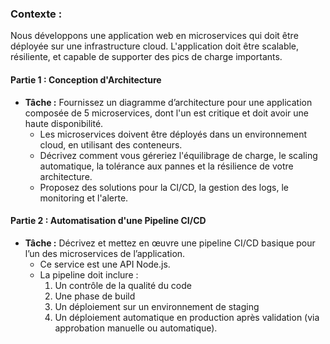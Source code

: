 ### Contexte :
Nous développons une application web en microservices qui doit être déployée sur une infrastructure cloud. L'application doit être scalable, résiliente, et capable de supporter des pics de charge importants.

#### Partie 1 : Conception d'Architecture 
- **Tâche :** Fournissez un diagramme d’architecture pour une application composée de 5 microservices, dont l'un est critique et doit avoir une haute disponibilité.
  - Les microservices doivent être déployés dans un environnement cloud, en utilisant des conteneurs.
  - Décrivez comment vous géreriez l'équilibrage de charge, le scaling automatique, la tolérance aux pannes et la résilience de votre architecture.
  - Proposez des solutions pour la CI/CD, la gestion des logs, le monitoring et l'alerte.

#### Partie 2 : Automatisation d'une Pipeline CI/CD 
- **Tâche :** Décrivez et mettez en œuvre une pipeline CI/CD basique pour l’un des microservices de l’application.
  - Ce service est une API Node.js.
  - La pipeline doit inclure : 
    1. Un contrôle de la qualité du code 
    2. Une phase de build 
    3. Un déploiement sur un environnement de staging
    4. Un déploiement automatique en production après validation (via approbation manuelle ou automatique).
